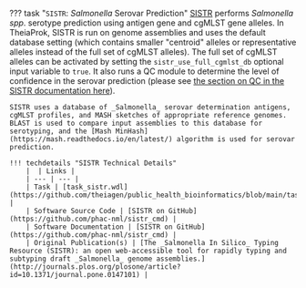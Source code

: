 ??? task "`SISTR`: _Salmonella_ Serovar Prediction"
    [SISTR](https://github.com/phac-nml/sistr_cmd) performs _Salmonella spp_. serotype prediction using antigen gene and cgMLST gene alleles. In TheiaProk, SISTR is run on genome assemblies and uses the default database setting (which contains smaller "centroid" alleles or representative alleles instead of the full set of cgMLST alleles). The full set of cgMLST alleles can be activated by setting the `sistr_use_full_cgmlst_db` optional input variable to `true`. It also runs a QC module to determine the level of confidence in the serovar prediction (please see [the section on QC in the SISTR documentation here](https://github.com/phac-nml/sistr_cmd#qc-by-sistr_cmd---qc)).

    SISTR uses a database of _Salmonella_ serovar determination antigens, cgMLST profiles, and MASH sketches of appropriate reference genomes. BLAST is used to compare input assemblies to this database for serotyping, and the [Mash MinHash](https://mash.readthedocs.io/en/latest/) algorithm is used for serovar prediction.

    !!! techdetails "SISTR Technical Details"
        |  | Links |
        | --- | --- |
        | Task | [task_sistr.wdl](https://github.com/theiagen/public_health_bioinformatics/blob/main/tasks/species_typing/salmonella/task_sistr.wdl) |
        | Software Source Code | [SISTR on GitHub](https://github.com/phac-nml/sistr_cmd) |
        | Software Documentation | [SISTR on GitHub](https://github.com/phac-nml/sistr_cmd) |
        | Original Publication(s) | [The _Salmonella In Silico_ Typing Resource (SISTR): an open web-accessible tool for rapidly typing and subtyping draft _Salmonella_ genome assemblies.](http://journals.plos.org/plosone/article?id=10.1371/journal.pone.0147101) |
